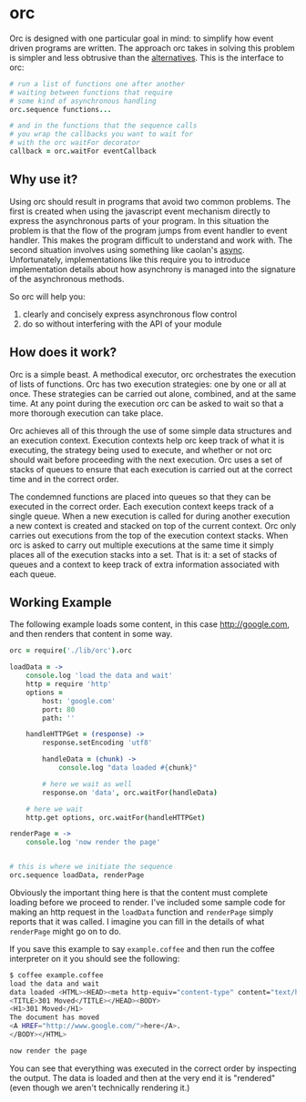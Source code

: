 # orc

Orc is designed with one particular goal in mind: to simplify how event driven
programs are written. The approach orc takes in solving this problem is simpler
and less obtrusive than the [alternatives](https://github.com/caolan/async).
This is the interface to orc:

```coffeescript
# run a list of functions one after another
# waiting between functions that require
# some kind of asynchronous handling
orc.sequence functions...

# and in the functions that the sequence calls
# you wrap the callbacks you want to wait for
# with the orc waitFor decorator
callback = orc.waitFor eventCallback
```

## Why use it?

Using orc should result in programs that avoid two common problems. The first
is created when using the javascript event mechanism directly to express the
asynchronous parts of your program. In this situation the problem is that the
flow of the program jumps from event handler to event handler. This makes the
program difficult to understand and work with. The second situation involves
using something like caolan's [async](https://github.com/caolan/async).
Unfortunately, implementations like this require you to introduce implementation
details about how asynchrony is managed into the signature of the asynchronous
methods.

So orc will help you:

1. clearly and concisely express asynchronous flow control
2. do so without interfering with the API of your module

## How does it work?

Orc is a simple beast. A methodical executor, orc orchestrates the execution of
lists of functions. Orc has two execution strategies: one by one or all at once.
These strategies can be carried out alone, combined, and at the same time. At
any point during the execution orc can be asked to wait so that a more thorough
execution can take place.

Orc achieves all of this through the use of some simple data structures and an
execution context. Execution contexts help orc keep track of what it is
executing, the strategy being used to execute, and whether or not orc should
wait before proceeding with the next execution. Orc uses a set of stacks of
queues to ensure that each execution is carried out at the correct time and in
the correct order.

The condemned functions are placed into queues so that they can be executed in
the correct order. Each execution context keeps track of a single queue. When
a new execution is called for during another execution a new context is created
and stacked on top of the current context. Orc only carries out executions from
the top of the execution context stacks. When orc is asked to carry out multiple
executions at the same time it simply places all of the execution stacks into a
set. That is it: a set of stacks of queues and a context to keep track of extra
information associated with each queue.

## Working Example

The following example loads some content, in this case http://google.com, and
then renders that content in some way.

```coffeescript
orc = require('./lib/orc').orc

loadData = ->
    console.log 'load the data and wait'
    http = require 'http'
    options =
        host: 'google.com'
        port: 80
        path: ''

    handleHTTPGet = (response) ->
        response.setEncoding 'utf8'

        handleData = (chunk) ->
            console.log "data loaded #{chunk}"

        # here we wait as well
        response.on 'data', orc.waitFor(handleData)

    # here we wait
    http.get options, orc.waitFor(handleHTTPGet)

renderPage = ->
    console.log 'now render the page'


# this is where we initiate the sequence
orc.sequence loadData, renderPage
```

Obviously the important thing here is that the content must complete loading
before we proceed to render. I've included some sample code for making an http
request in the `loadData` function and `renderPage` simply reports that it was
called. I imagine you can fill in the details of what `renderPage` might go on
to do.

If you save this example to say `example.coffee` and then run the coffee
interpreter on it you should see the following:

```bash
$ coffee example.coffee
load the data and wait
data loaded <HTML><HEAD><meta http-equiv="content-type" content="text/html;charset=utf-8">
<TITLE>301 Moved</TITLE></HEAD><BODY>
<H1>301 Moved</H1>
The document has moved
<A HREF="http://www.google.com/">here</A>.
</BODY></HTML>

now render the page
```

You can see that everything was executed in the correct order by inspecting the
output. The data is loaded and then at the very end it is "rendered" (even
though we aren't technically rendering it.)
